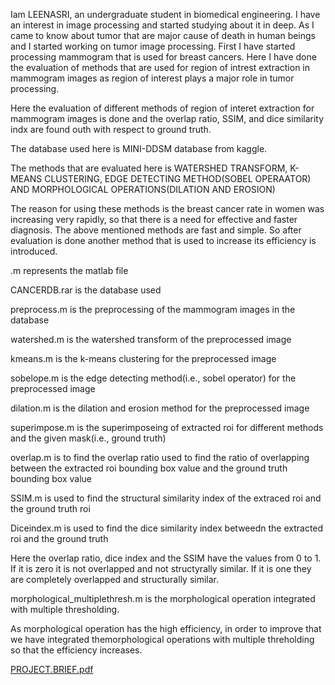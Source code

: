 Iam LEENASRI, an undergraduate student in biomedical engineering. I have an interest in image processing and started studying about it in deep. As I came to know about tumor that are major cause of death in human beings and I started working on tumor image processing. First I have started processing mammogram that is used for breast cancers. Here I have done the evaluation of methods that are used for region of intrest extraction in mammogram images as region of interest plays a major role in tumor processing.

Here the evaluation of different methods of region of interet extraction for mammogram images is done and the overlap ratio, SSIM, and dice similarity indx are found outh with respect to ground truth.

The database used here is MINI-DDSM database from kaggle.

The methods that are evaluated here is WATERSHED TRANSFORM, K-MEANS CLUSTERING, EDGE DETECTING METHOD(SOBEL OPERAATOR) AND MORPHOLOGICAL OPERATIONS(DILATION AND EROSION)

The reason for using these methods is the breast cancer rate in women was increasing very rapidly, so that there is a need for effective and faster diagnosis. The above mentioned methods are fast and simple. So after evaluation is done another method that is used to increase its efficiency is introduced.

.m represents the matlab file

CANCERDB.rar is the database used

preprocess.m is the preprocessing of the mammogram images in the database

watershed.m is the watershed transform of the preprocessed image

kmeans.m is the k-means clustering for the preprocessed image

sobelope.m is the edge detecting method(i.e., sobel operator) for the preprocessed image

dilation.m is the dilation and erosion method for the preprocessed image

superimpose.m is the superimposeing of extracted roi for different methods and the given mask(i.e., ground truth)

overlap.m is to find the overlap ratio used to find the ratio of overlapping between the extracted roi bounding box value and the ground truth bounding box value

SSIM.m is used to find the structural similarity index of the extraced roi and the ground truth roi

Diceindex.m is used to find the dice similarity index betweedn the extracted roi and the ground truth

Here the overlap ratio, dice index and the SSIM have the values from 0 to 1. If it is zero it is not overlapped and not structyrally similar. If it is one they are completely overlapped and structurally similar.

morphological_multiplethresh.m is the morphological operation integrated with multiple thresholding.

As morphological operation has the high efficiency, in order to improve that we have integrated themorphological operations with multiple threholding so that the efficiency increases.


[PROJECT.BRIEF.pdf](https://github.com/Leenasri1809/EVALUATION-OF-DIFFERENT-METHODS-OF-ROI-EXTRACTION/files/15048554/PROJECT.BRIEF.pdf)
